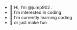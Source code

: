 - 👋 Hi, I’m @jump902 .
- 👀 I’m interested in coding 
- 🌱 I’m currently learning coding 
- 🌱 or just make fun 

<!---
jump902/jump902 is a ✨ special ✨ repository because its `README.md` (this file) appears on your GitHub profile.
You can click the Preview link to take a look at your changes.
--->
